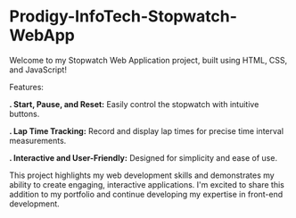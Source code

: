 # Prodigy-InfoTech-Stopwatch-WebApp
Welcome to my Stopwatch Web Application project, built using HTML, CSS, and JavaScript!

Features:

**. Start, Pause, and Reset:** Easily control the stopwatch with intuitive buttons.

**. Lap Time Tracking:** Record and display lap times for precise time interval measurements.

**. Interactive and User-Friendly:** Designed for simplicity and ease of use.


This project highlights my web development skills and demonstrates my ability to create engaging, interactive applications. I'm excited to share this addition to my portfolio and continue developing my expertise in front-end development.
